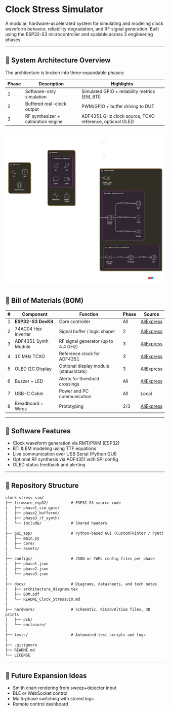 # Clock Stress Simulator

A modular, hardware-accelerated system for simulating and modeling clock waveform behavior, reliability degradation, and RF signal generation. Built using the ESP32-S3 microcontroller and scalable across 3 engineering phases.

---

## 📐 System Architecture Overview

The architecture is broken into three expandable phases:

| Phase | Description                         | Highlights                                              |
| ----- | ----------------------------------- | ------------------------------------------------------- |
| 1     | Software-only simulation            | Simulated GPIO + reliability metrics (EM, BTI)          |
| 2     | Buffered real-clock output          | PWM/GPIO + buffer driving to DUT                        |
| 3     | RF synthesizer + calibration engine | ADF4351 GHz clock source, TCXO reference, optional OLED |


![alt text](diagram-export-6-17-2025-2_03_18-PM.png)
---

## 🔧 Bill of Materials (BOM)

| # | Component            | Function                               | Phase | Source                                                  |
| - | -------------------- | -------------------------------------- | ----- | ------------------------------------------------------- |
| 1 | **ESP32-S3 DevKit**  | Core controller                        | All   | [AliExpress](https://s.click.aliexpress.com/e/_DdYiDB3) |
| 2 | 74AC04 Hex Inverter  | Signal buffer / logic shaper           | 2     | [AliExpress](https://s.click.aliexpress.com/e/_DFBh0c5) |
| 3 | ADF4351 Synth Module | RF signal generator (up to 4.4 GHz)    | 3     | [AliExpress](https://s.click.aliexpress.com/e/_Dmu5Xfb) |
| 4 | 10 MHz TCXO          | Reference clock for ADF4351            | 3     | [AliExpress](https://s.click.aliexpress.com/e/_DCmf4AT) |
| 5 | OLED I2C Display     | Optional display module (status/stats) | 3     | [AliExpress](https://s.click.aliexpress.com/e/_DdVzUdL) |
| 6 | Buzzer + LED         | Alerts for threshold crossings         | All   | [AliExpress](https://s.click.aliexpress.com/e/_DdoGM9h) |
| 7 | USB-C Cable          | Power and PC communication             | All   | Local                                                   |
| 8 | Breadboard + Wires   | Prototyping                            | 2/3   | [AliExpress](https://s.click.aliexpress.com/e/_DmWUG9L) |

---

## 🧩 Software Features

* Clock waveform generation via RMT/PWM (ESP32)
* BTI & EM modeling using TTF equations
* Live communication over USB Serial (Python GUI)
* Optional RF synthesis via ADF4351 with SPI config
* OLED status feedback and alerting

---

## 📁 Repository Structure

```
clock-stress-sim/
├── firmware_esp32/          # ESP32-S3 source code
│   ├── phase1_sim_gpio/
│   ├── phase2_buffered/
│   ├── phase3_rf_synth/
│   └── include/             # Shared headers
│
├── gui_app/                 # Python-based GUI (CustomTkinter / PyQt)
│   ├── main.py
│   ├── core/
│   └── assets/
│
├── configs/                 # JSON or YAML config files per phase
│   ├── phase1.json
│   ├── phase2.json
│   └── phase3.json
│
├── docs/                    # Diagrams, datasheets, and tech notes
│   ├── architecture_diagram.tex
│   ├── BOM.pdf
│   └── README_Clock_StressSim.md
│
├── hardware/                # Schematic, KiCad/Altium files, 3D prints
│   ├── pcb/
│   └── enclosure/
│
├── tests/                   # Automated test scripts and logs
│
├── .gitignore
├── README.md
└── LICENSE
```

---

## 🧠 Future Expansion Ideas

* Smith chart rendering from sweep+detector input
* BLE or WebSocket control
* Multi-phase switching with stored logs
* Remote control dashboard


